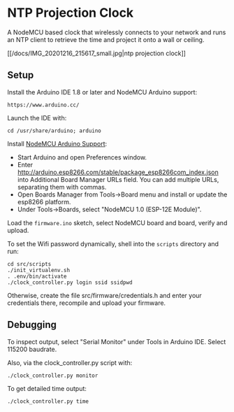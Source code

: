 NTP Projection Clock
====================

A NodeMCU based clock that wirelessly connects to your network and runs
an NTP client to retrieve the time and project it onto a wall or ceiling.

[[/docs/IMG_20201216_215617_small.jpg|ntp projection clock]]

Setup
-----

Install the Arduino IDE 1.8 or later and NodeMCU Arduino support:

    https://www.arduino.cc/

Launch the IDE with:

    cd /usr/share/arduino; arduino

Install [NodeMCU Arduino Support](https://github.com/esp8266/Arduino#installing-with-boards-manager):

* Start Arduino and open Preferences window.
* Enter http://arduino.esp8266.com/stable/package_esp8266com_index.json into Additional Board Manager URLs field. You can add multiple URLs, separating them with commas.
* Open Boards Manager from Tools->Board menu and install or update the esp8266 platform.
* Under Tools->Boards, select "NodeMCU 1.0 (ESP-12E Module)".

Load the `firmware.ino` sketch, select NodeMCU board and board, verify and upload.

To set the Wifi password dynamically, shell into the `scripts` directory and run:

    cd src/scripts
    ./init_virtualenv.sh
    . .env/bin/activate
    ./clock_controller.py login ssid ssidpwd

Otherwise, create the file src/firmware/credentials.h and enter your credentials there, recompile and upload your firmware.

Debugging
---------

To inspect output, select "Serial Monitor" under Tools in Arduino IDE. Select 115200 baudrate.

Also, via the clock_controller.py script with:

    ./clock_controller.py monitor

To get detailed time output:

    ./clock_controller.py time
